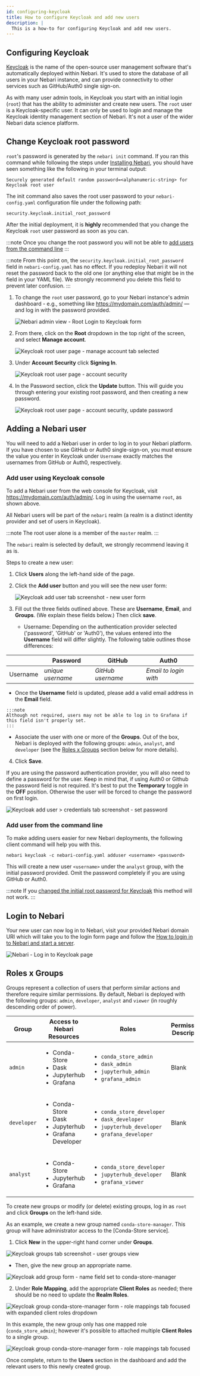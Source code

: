 ```yaml
---
id: configuring-keycloak
title: How to configure Keycloak and add new users
description: |
  This is a how-to for configuring Keycloak and add new users.
---
```



## Configuring Keycloak

[Keycloak](https://www.keycloak.org/) is the name of the open-source user management software that's automatically deployed within Nebari. It's used to store the database of all
users in your Nebari instance, and can provide connectivity to other services such as GitHub/Auth0 single sign-on.

As with many user admin tools, in Keycloak you start with an initial login (`root`) that has the ability to administer and create new users. The `root` user is a Keycloak-specific user. It can only be used to login and manage the Keycloak identity management section of Nebari. It's not a user of the wider Nebari data science platform.

## Change Keycloak root password

`root`'s password is generated by the `nebari init` command. If you ran this command while following the steps under [Installing Nebari](/getting-started/installing-nebari), you should have seen something like the following in your terminal output:

```
Securely generated default random password=<alphanumeric-string> for Keycloak root user
```

The init command also saves the root user password to your `nebari-config.yaml` configuration file under the following path:

`security.keycloak.initial_root_password`

After the initial deployment, it is **highly** recommended that you change the Keycloak `root` user password as soon as you can.

:::note
Once you change the root password you will not be able to [add users from the command line](#add-user-from-the-command-line)
:::

:::note
From this point on, the `security.keycloak.initial_root_password` field in `nebari-config.yaml` has no effect. If you redeploy Nebari it will not reset the password back to the old one (or anything else that might be in the field in your YAML file). We strongly recommend you delete this field to prevent later confusion.
:::

1. To change the `root` user password, go to your Nebari instance's admin dashboard - e.g., something like <https://mydomain.com/auth/admin/> — and log in with the password provided.

    ![Nebari admin view - Root Login to Keycloak form](/img/how-tos/keycloak_master_login.png)

2. From there, click on the **Root** dropdown in the top right of the screen, and select **Manage account**.

    ![Keycloak root user page - manage account tab selected](/img/how-tos/keycloak_root_user_manage_account.png)

3. Under **Account Security** click **Signing In**.

    ![Keycloak root user page - account security](/img/how-tos/keycloak_root_user_account_security.png)

4. In the Password section, click the **Update** button. This will guide you through entering your existing root password, and then creating a new password.

    ![Keycloak root user page - account security, update password](/img/how-tos/keycloak_root_user_update_password.png)

## Adding a Nebari user

You will need to add a Nebari user in order to log in to your Nebari platform. If you have chosen to use GitHub or Auth0 single-sign-on, you must ensure the value you enter in Keycloak under ``Username`` exactly matches the usernames from GitHub or Auth0, respectively.

### Add user using Keycloak console

To add a Nebari user from the web console for Keycloak, visit <https://mydomain.com/auth/admin/>. Log in using the username `root`, as shown above.

All Nebari users will be part of the `nebari` realm (a realm is a distinct identity provider and set of users in Keycloak).

:::note
The root user alone is a member of the `master` realm.
:::

The `nebari` realm is selected by default, we strongly recommend leaving it as is.

Steps to create a new user:

1. Click **Users** along the left-hand side of the page.

2. Click the **Add user** button and you will see the new user form:

    ![Keycloak add user tab screenshot - new user form](/img/how-tos/keycloak_add_users.png)

3. Fill out the three fields outlined above. These are **Username**, **Email**, and **Groups**. (We explain these fields below.) Then click **save**.

   - Username: Depending on the authentication provider selected ('password', 'GitHub' or 'Auth0'), the values entered into the **Username** field will differ slightly. The following table outlines
those differences:

  |          | Password          | GitHub            | Auth0                 |
  | -------- | ----------------- | ----------------- | --------------------- |
  | Username | *unique username* | *GitHub username* | *Email to login with* |

   - Once the **Username** field is updated, please add a valid email address in the **Email** field.

    :::note
    Although not required, users may not be able to log in to Grafana if this field isn't properly set.
    :::

   - Associate the user with one or more of the **Groups**. Out of the box, Nebari is deployed with the following groups: ``admin``, ``analyst``, and ``developer`` (see the [Roles x Groups](#roles-x-groups) section below for more details).

4. Click **Save**.


If you are using the password authentication provider, you will also need to define a password for the user. Keep in mind that, if using Auth0 or Github the password field is not required. It's best to put the **Temporary** toggle in the **OFF** position. Otherwise the user will be forced to change the password on first login.


  ![Keycloak add user > credentials tab screenshot - set password](/img/how-tos/keycloak_user_password.png)


### Add user from the command line

To make adding users easier for new Nebari deployments, the following client command will help you with this.

```shell
nebari keycloak -c nebari-config.yaml adduser <username> <password>
```

This will create a new user `<username>` under the ``analyst`` group, with the initial password provided. Omit the password completely if you are using GitHub or Auth0.

:::note
If you [changed the initial root password for Keycloak](#change-keycloak-root-password) this method will not work.
:::

## Login to Nebari

Your new user can now log in to Nebari, visit your provided Nebari domain URI which will take you to the login form page and follow the [How to login in to Nebari and start a server](/how-tos/login-keycloak).

![Nebari - Log in to Keycloak page](/img/how-tos/nebari_login_screen.png)

## Roles x Groups

Groups represent a collection of users that perform similar actions and therefore require similar permissions. By default, Nebari is deployed with the following groups: ``admin``,
``developer``, ``analyst`` and ``viewer`` (in roughly descending order of power).

| Group       | Access to Nebari Resources                                                                    | Roles | Permissions Description |
| ----------- | ------------------------------------------------------------------------------------------- | ----- | -------------------- |
| ``admin``     | <ul><li>Conda-Store</li><li>Dask</li><li>Jupyterhub</li><li>Grafana</li></ul> |   <ul><li>``conda_store_admin``</li><li>``dask_admin``</li><li>``jupyterhub_admin``</li><li>``grafana_admin``</li></ul> | Blank |
| ``developer`` | <ul><li>Conda-Store</li><li>Dask</li><li>Jupyterhub</li><li>Grafana Developer</li></ul> | <ul><li>``conda_store_developer``</li><li>``dask_developer``</li><li>``jupyterhub_developer``</li><li>``grafana_developer``</li></ul> | Blank |
| ``analyst``   | <ul><li>Conda-Store</li><li>Jupyterhub</li><li>Grafana</li></ul>  | <ul><li>``conda_store_developer``</li><li>``jupyterhub_developer``</li><li>``grafana_viewer``</li></ul> | Blank |

To create new groups or modify (or delete) existing groups, log in as `root` and click **Groups** on the left-hand side.

As an example, we create a new group named `conda-store-manager`. This group will have administrator access to the [Conda-Store service].

1. Click **New** in the upper-right hand corner under **Groups**.

  ![Keycloak groups tab screenshot - user groups view](/img/how-tos/keycloak_groups.png)

   - Then, give the new group an appropriate name.

  ![Keycloak add group form - name field set to conda-store-manager](/img/how-tos/keycloak_new_group1.png)

2. Under **Role Mapping**, add the appropriate **Client Roles** as needed; there should be no need to update the **Realm Roles**.

  ![Keycloak group conda-store-manager form - role mappings tab focused with expanded client roles dropdown](/img/how-tos/keycloak_new_group2.png)

In this example, the new group only has one mapped role (`conda_store_admin`); however it's possible to attached multiple **Client Roles** to a single group.

  ![Keycloak group conda-store-manager form - role mappings tab focused ](/img/how-tos/keycloak_new_group3.png)

Once complete, return to the **Users** section in the dashboard and add the relevant users to this newly created group.